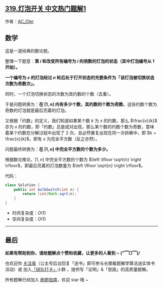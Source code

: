 ## [319.灯泡开关 中文热门题解1](https://leetcode.cn/problems/bulb-switcher/solutions/100000/gong-shui-san-xie-jing-dian-shu-lun-tui-upnnb)

作者：[AC_OIer](https://leetcode.cn/u/AC_OIer)

## 数学

这是一道经典的数论题。

整理一下题意：**第 $i$ 轮改变所有编号为 $i$ 的倍数的灯泡的状态（其中灯泡编号从 $1$ 开始）。**

**一个编号为 $x$ 的灯泡经过 $n$ 轮后处于打开状态的充要条件为「该灯泡被切换状态次数为奇数次」。**

同时，一个灯泡切换状态的次数为其约数的个数（去重）。

于是问题转换为：**在 $[1,n]$ 内有多少个数，其约数的个数为奇数**。这些约数个数为奇数的灯泡就是最后亮着的灯泡。

又根据「约数」的定义，我们知道如果某个数 $k$ 为 $x$ 的约数，那么 $\frac{x}{k}$ 亦为 $x$ 的约数，即「约数」总是成对出现，那么某个数的约数个数为奇数，意味着某个约数在分解过程中出现了 $2$ 次，且必然重复出现在同一次拆解中，即 $k = \frac{x}{k}$，即有 $x$ 为完全平方数（反之亦然）。

问题最终转换为：**在 $[1,n]$ 中完全平方数的个数为多少。**

根据数论推论，$[1,n]$ 中完全平方数的个数为 $\left \lfloor \sqrt{n} \right \rfloor$，即最后亮着的灯泡数量为 $\left \lfloor \sqrt{n} \right \rfloor$。

代码：
```Java []
class Solution {
    public int bulbSwitch(int n) {
        return (int)Math.sqrt(n);
    }
}
```
* 时间复杂度：$O(1)$
* 空间复杂度：$O(1)$

---

## 最后

**如果有帮助到你，请给题解点个赞和收藏，让更多的人看到 ~ ("▔□▔)/**

也欢迎你 [关注我](https://oscimg.oschina.net/oscnet/up-19688dc1af05cf8bdea43b2a863038ab9e5.png)（公主号后台回复「送书」即可参与长期看题解学算法送实体书活动）或 加入[「组队打卡」](https://leetcode-cn.com/u/ac_oier/)小群 ，提供写「证明」&「思路」的高质量题解。

所有题解已经加入 [刷题指南](https://github.com/SharingSource/LogicStack-LeetCode/wiki)，欢迎 star 哦 ~ 